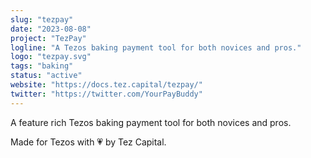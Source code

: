 ```yaml
---
slug: "tezpay"
date: "2023-08-08"
project: "TezPay"
logline: "A Tezos baking payment tool for both novices and pros."
logo: "tezpay.svg"
tags: "baking"
status: "active"
website: "https://docs.tez.capital/tezpay/"
twitter: "https://twitter.com/YourPayBuddy"
---
```


A feature rich Tezos baking payment tool for both novices and pros.

Made for Tezos with 💗 by Tez Capital.
